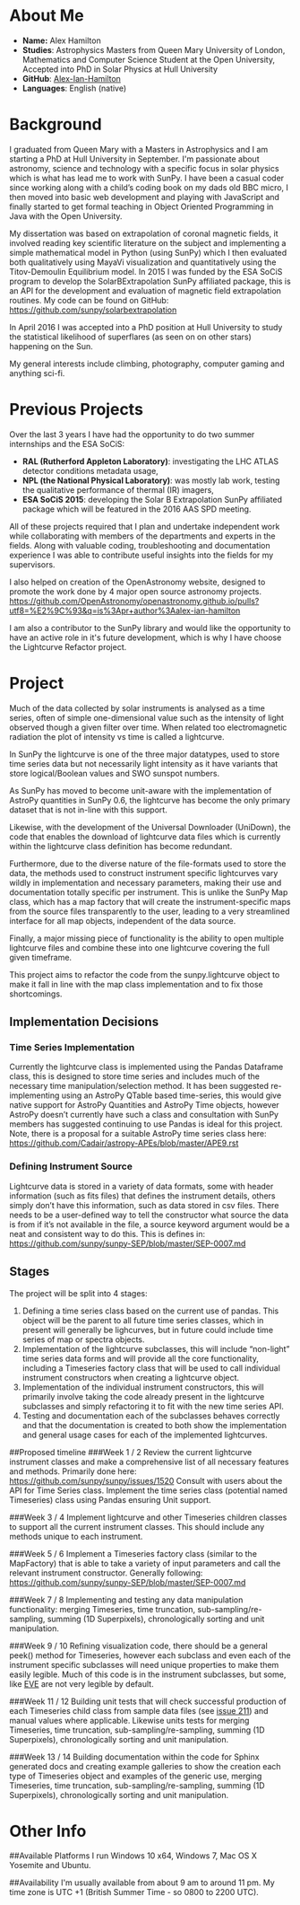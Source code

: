 About Me
========
- **Name:**      Alex Hamilton
- **Studies**:   Astrophysics Masters from Queen Mary University of London,
Mathematics and Computer Science Student at the Open University,
Accepted into PhD in Solar Physics at Hull University
- **GitHub**:    [Alex-Ian-Hamilton](http://github.com/Alex-Ian-Hamilton)
- **Languages**: English (native)

Background
========
I graduated from Queen Mary with a Masters in Astrophysics and I am starting a PhD at Hull University in September.
I'm passionate about astronomy, science and technology with a specific focus in solar physics which is what has lead me to work with SunPy.
I have been a casual coder since working along with a child’s coding book on my dads old BBC micro, I then moved into basic web development and playing with JavaScript and finally started to get formal teaching in Object Oriented Programming in Java with the Open University.

My dissertation was based on extrapolation of coronal magnetic fields, it involved reading key scientific literature on the subject and implementing a simple mathematical model in Python (using SunPy) which I then evaluated both qualitatively using MayaVi visualization and quantitatively using the Titov-Demoulin Equilibrium model.
In 2015 I was funded by the ESA SoCiS program to develop the SolarBExtrapolation SunPy affiliated package, this is an API for the development and evaluation of magnetic field extrapolation routines.
My code can be found on GitHub:
https://github.com/sunpy/solarbextrapolation

In April 2016 I was accepted into a PhD position at Hull University to study the statistical likelihood of superflares (as seen on on other stars) happening on the Sun.

My general interests include climbing, photography, computer gaming and anything sci-fi.

Previous Projects
========
Over the last 3 years I have had the opportunity to do two summer internships and the ESA SoCiS:
 -  **RAL (Rutherford Appleton Laboratory)**: investigating the LHC ATLAS detector conditions metadata usage,
 -  **NPL (the National Physical Laboratory)**: was mostly lab work, testing the qualitative performance of thermal (IR) imagers,
 -  **ESA SoCiS 2015**: developing the Solar B Extrapolation SunPy affiliated package which will be featured in the 2016 AAS SPD meeting.

All of these projects required that I plan and undertake independent work while collaborating with members of the departments and experts in the fields. Along with valuable coding, troubleshooting and documentation experience I was able to contribute useful insights into the fields for my supervisors.

I also helped on creation of the OpenAstronomy website, designed to promote the work done by 4 major open source astronomy projects.
https://github.com/OpenAstronomy/openastronomy.github.io/pulls?utf8=%E2%9C%93&q=is%3Apr+author%3Aalex-ian-hamilton

I am also a contributor to the SunPy library and would like the opportunity to have an active role in it's future development, which is why I have choose the Lightcurve Refactor project.

Project
=======
Much of the data collected by solar instruments is analysed as a time series, often of simple one-dimensional value such as the intensity of light observed though a given filter over time. When related too electromagnetic radiation the plot of intensity vs time is called a lightcurve.

In SunPy the lightcurve is one of the three major datatypes, used to store time series data but not necessarily light intensity as it have variants that store logical/Boolean values and SWO sunspot numbers.

As SunPy has moved to become unit-aware with the implementation of AstroPy quantities in SunPy 0.6, the lightcurve has become the only primary dataset that is not in-line with this support.

Likewise, with the development of the Universal Downloader (UniDown), the code that enables the download of lightcurve data files which is currently within the lightcurve class definition has become redundant.

Furthermore, due to the diverse nature of the file-formats used to store the data, the methods used to construct instrument specific lightcurves vary wildly in implementation and necessary parameters, making their use and documentation totally specific per instrument. This is unlike the SunPy Map class, which has a map factory that will create the instrument-specific maps from the source files transparently to the user, leading to a very streamlined interface for all map objects, independent of the data source.

Finally, a major missing piece of functionality is the ability to open multiple lightcurve files and combine these into one lightcurve covering the full given timeframe.

This project aims to refactor the code from the sunpy.lightcurve object to make it fall in line with the map class implementation and to fix those shortcomings.

## Implementation Decisions
### Time Series Implementation
Currently the lightcurve class is implemented using the Pandas Dataframe class, this is designed to store time series and includes much of the necessary time manipulation/selection method.
It has been suggested re-implementing using an AstroPy QTable based time-series, this would give native support for AstroPy Quantities and AstroPy Time objects, however AstroPy doesn’t currently have such a class and consultation with SunPy members has suggested continuing to use Pandas is ideal for this project. Note, there is a proposal for a suitable AstroPy time series class here:
https://github.com/Cadair/astropy-APEs/blob/master/APE9.rst

### Defining Instrument Source
Lightcurve data is stored in a variety of data formats, some with header information (such as fits files) that defines the instrument details, others simply don’t have this information, such as data stored in csv files. There needs to be a user-defined way to tell the constructor what source the data is from if it’s not available in the file, a source keyword argument would be a neat and consistent way to do this. This is defines in:
https://github.com/sunpy/sunpy-SEP/blob/master/SEP-0007.md

## Stages
The project will be split into 4 stages:
1. Defining a time series class based on the current use of pandas.
This object will be the parent to all future time series classes, which in present will generally be lighcurves, but in future could include time series of map or spectra objects.
2. Implementation of the lightcurve subclasses, this will include “non-light” time series data forms and will provide all the core functionality, including a Timeseries factory class that will be used to call individual instrument constructors when creating a lightcurve object.
3. Implementation of the individual instrument constructors, this will primarily involve taking the code already present in the lightcurve subclasses and simply refactoring it to fit with the new time series API.
4. Testing and documentation each of the subclasses behaves correctly and that the documentation is created to both show the implementation and general usage cases for each of the implemented lightcurves.



##Proposed timeline
###Week 1 / 2
Review the current lightcurve instrument classes and make a comprehensive list of all necessary features and methods. Primarily done here:
https://github.com/sunpy/sunpy/issues/1520
Consult with users about the API for Time Series class.
Implement the time series class (potential named Timeseries) class using Pandas ensuring Unit support.

###Week 3 / 4
Implement lightcurve and other Timeseries children classes to support all the current instrument classes.
This should include any methods unique to each instrument.

###Week 5 / 6
Implement a Timeseries factory class (similar to the MapFactory) that is able to take a variety of input parameters and call the relevant instrument constructor. Generally following:
https://github.com/sunpy/sunpy-SEP/blob/master/SEP-0007.md

###Week 7 / 8
Implementing and testing any data manipulation functionality: merging Timeseries, time truncation, sub-sampling/re-sampling, summing (1D Superpixels), chronologically sorting and unit manipulation.

###Week 9 / 10
Refining visualization code, there should be a general peek() method for Timeseries, however each subclass and even each of the instrument specific subclasses will need unique properties to make them easily legible. Much of this code is in the instrument subclasses, but some, like [EVE](http://docs.sunpy.org/en/stable/api/sunpy.lightcurve.EVELightCurve.html#sunpy.lightcurve.EVELightCurve) are not very legible by default.

###Week 11 / 12
Building unit tests that will check successful production of each Timeseries child class from sample data files (see [issue 211](https://github.com/sunpy/sunpy/issues/211)) and manual values where applicable.
Likewise units tests for merging Timeseries, time truncation, sub-sampling/re-sampling, summing (1D Superpixels), chronologically sorting and unit manipulation.

###Week 13 / 14
Building documentation within the code for Sphinx generated docs and creating example galleries to show the creation each type of Timeseries object and examples of the generic use, merging Timeseries, time truncation, sub-sampling/re-sampling, summing (1D Superpixels), chronologically sorting and unit manipulation.

Other Info
==========
##Available Platforms
I run Windows 10 x64, Windows 7, Mac OS X Yosemite and Ubuntu.

##Availability
I'm usually available from about 9 am to around 11 pm. My time zone is UTC +1 (British Summer Time - so 0800 to 2200 UTC).